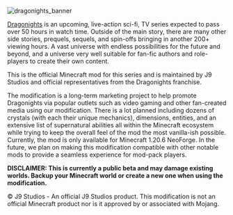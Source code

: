 ![dragonights_banner](https://us-east-1.tixte.net/uploads/cdn.dragonights.com/dragonights_minecraft_mod_banner.png)

[Dragonights](https://www.dragonights.com/) is an upcoming, live-action sci-fi, TV series expected to pass over 50 hours in watch time. Outside of the main story, there are many other side stories, prequels, sequels, and spin-offs bringing in another 200+ viewing hours. A vast universe with endless possibilities for the future and beyond, and a universe very well suitable for fan-fic authors and role-players to create their own content.

This is the official Minecraft mod for this series and is maintained by J9 Studios and official representatives from the Dragonights franchise.

The modification is a long-term marketing project to help promote Dragonights via popular outlets such as video gaming and other fan-created media using our modification. There is a lot planned including dozens of crystals (with each their unique mechanics), dimensions, entities, and an extensive list of supernatural abilities all within the Minecraft ecosystem while trying to keep the overall feel of the mod the most vanilla-ish possible. Currently, the mod is only available for Minecraft 1.20.6 NeoForge. In the future, we plan on making this modification compatible with other notable mods to provide a seamless experience for mod-pack players.


**DISCLAIMER: This is currently a public beta and may damage existing worlds. Backup your Minecraft world or create a new one when using the modification.**

© J9 Studios - An official J9 Studios product. This modification is not an official Minecraft product nor is it approved by or associated with Mojang.
